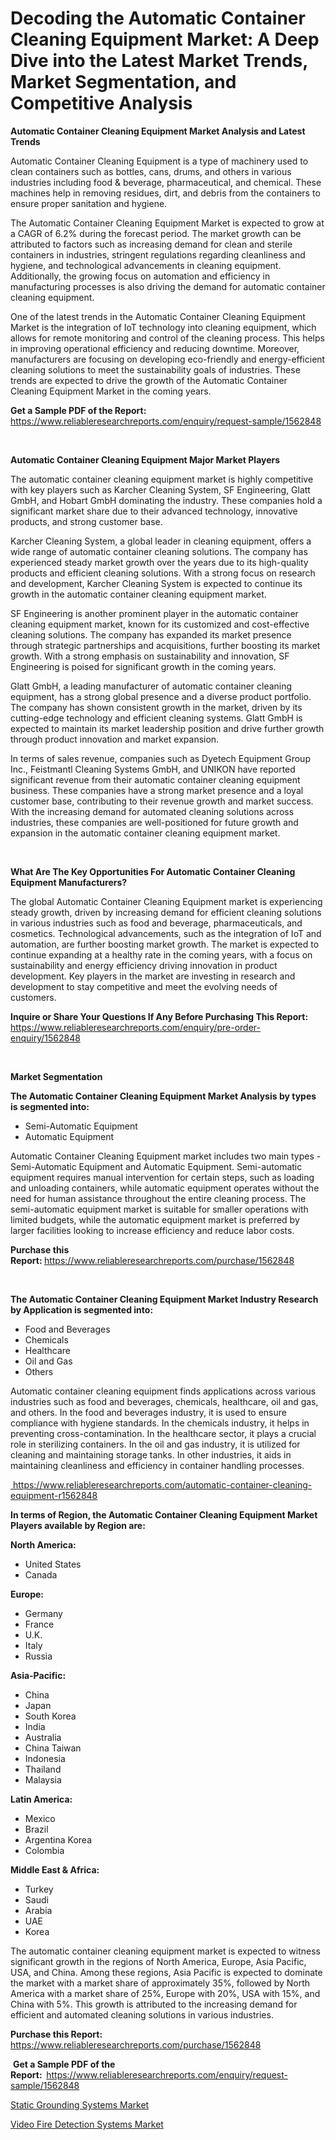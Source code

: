 <p><h1>Decoding the Automatic Container Cleaning Equipment Market: A Deep Dive into the Latest Market Trends, Market Segmentation, and Competitive Analysis</h1></p><p><strong>Automatic Container Cleaning Equipment Market Analysis and Latest Trends</strong></p>
<p><p>Automatic Container Cleaning Equipment is a type of machinery used to clean containers such as bottles, cans, drums, and others in various industries including food & beverage, pharmaceutical, and chemical. These machines help in removing residues, dirt, and debris from the containers to ensure proper sanitation and hygiene.</p><p>The Automatic Container Cleaning Equipment Market is expected to grow at a CAGR of 6.2% during the forecast period. The market growth can be attributed to factors such as increasing demand for clean and sterile containers in industries, stringent regulations regarding cleanliness and hygiene, and technological advancements in cleaning equipment. Additionally, the growing focus on automation and efficiency in manufacturing processes is also driving the demand for automatic container cleaning equipment.</p><p>One of the latest trends in the Automatic Container Cleaning Equipment Market is the integration of IoT technology into cleaning equipment, which allows for remote monitoring and control of the cleaning process. This helps in improving operational efficiency and reducing downtime. Moreover, manufacturers are focusing on developing eco-friendly and energy-efficient cleaning solutions to meet the sustainability goals of industries. These trends are expected to drive the growth of the Automatic Container Cleaning Equipment Market in the coming years.</p></p>
<p><strong>Get a Sample PDF of the Report:&nbsp;</strong> <a href="https://www.reliableresearchreports.com/enquiry/request-sample/1562848">https://www.reliableresearchreports.com/enquiry/request-sample/1562848</a></p>
<p>&nbsp;</p>
<p><strong>Automatic Container Cleaning Equipment Major Market Players</strong></p>
<p><p>The automatic container cleaning equipment market is highly competitive with key players such as Karcher Cleaning System, SF Engineering, Glatt GmbH, and Hobart GmbH dominating the industry. These companies hold a significant market share due to their advanced technology, innovative products, and strong customer base.</p><p>Karcher Cleaning System, a global leader in cleaning equipment, offers a wide range of automatic container cleaning solutions. The company has experienced steady market growth over the years due to its high-quality products and efficient cleaning solutions. With a strong focus on research and development, Karcher Cleaning System is expected to continue its growth in the automatic container cleaning equipment market.</p><p>SF Engineering is another prominent player in the automatic container cleaning equipment market, known for its customized and cost-effective cleaning solutions. The company has expanded its market presence through strategic partnerships and acquisitions, further boosting its market growth. With a strong emphasis on sustainability and innovation, SF Engineering is poised for significant growth in the coming years.</p><p>Glatt GmbH, a leading manufacturer of automatic container cleaning equipment, has a strong global presence and a diverse product portfolio. The company has shown consistent growth in the market, driven by its cutting-edge technology and efficient cleaning systems. Glatt GmbH is expected to maintain its market leadership position and drive further growth through product innovation and market expansion.</p><p>In terms of sales revenue, companies such as Dyetech Equipment Group Inc., Feistmantl Cleaning Systems GmbH, and UNIKON have reported significant revenue from their automatic container cleaning equipment business. These companies have a strong market presence and a loyal customer base, contributing to their revenue growth and market success. With the increasing demand for automated cleaning solutions across industries, these companies are well-positioned for future growth and expansion in the automatic container cleaning equipment market.</p></p>
<p>&nbsp;</p>
<p><strong>What Are The Key Opportunities For Automatic Container Cleaning Equipment Manufacturers?</strong></p>
<p><p>The global Automatic Container Cleaning Equipment market is experiencing steady growth, driven by increasing demand for efficient cleaning solutions in various industries such as food and beverage, pharmaceuticals, and cosmetics. Technological advancements, such as the integration of IoT and automation, are further boosting market growth. The market is expected to continue expanding at a healthy rate in the coming years, with a focus on sustainability and energy efficiency driving innovation in product development. Key players in the market are investing in research and development to stay competitive and meet the evolving needs of customers.</p></p>
<p><strong>Inquire or Share Your Questions If Any Before Purchasing This Report:</strong> <a href="https://www.reliableresearchreports.com/enquiry/pre-order-enquiry/1562848">https://www.reliableresearchreports.com/enquiry/pre-order-enquiry/1562848</a></p>
<p>&nbsp;</p>
<p><strong>Market Segmentation</strong></p>
<p><strong>The Automatic Container Cleaning Equipment Market Analysis by types is segmented into:</strong></p>
<p><ul><li>Semi-Automatic Equipment</li><li>Automatic Equipment</li></ul></p>
<p><p>Automatic Container Cleaning Equipment market includes two main types - Semi-Automatic Equipment and Automatic Equipment. Semi-automatic equipment requires manual intervention for certain steps, such as loading and unloading containers, while automatic equipment operates without the need for human assistance throughout the entire cleaning process. The semi-automatic equipment market is suitable for smaller operations with limited budgets, while the automatic equipment market is preferred by larger facilities looking to increase efficiency and reduce labor costs.</p></p>
<p><strong>Purchase this Report:&nbsp;</strong><a href="https://www.reliableresearchreports.com/purchase/1562848">https://www.reliableresearchreports.com/purchase/1562848</a></p>
<p>&nbsp;</p>
<p><strong>The Automatic Container Cleaning Equipment Market Industry Research by Application is segmented into:</strong></p>
<p><ul><li>Food and Beverages</li><li>Chemicals</li><li>Healthcare</li><li>Oil and Gas</li><li>Others</li></ul></p>
<p><p>Automatic container cleaning equipment finds applications across various industries such as food and beverages, chemicals, healthcare, oil and gas, and others. In the food and beverages industry, it is used to ensure compliance with hygiene standards. In the chemicals industry, it helps in preventing cross-contamination. In the healthcare sector, it plays a crucial role in sterilizing containers. In the oil and gas industry, it is utilized for cleaning and maintaining storage tanks. In other industries, it aids in maintaining cleanliness and efficiency in container handling processes.</p></p>
<p><a href="https://www.reliableresearchreports.com/automatic-container-cleaning-equipment-r1562848">&nbsp;https://www.reliableresearchreports.com/automatic-container-cleaning-equipment-r1562848</a></p>
<p><strong>In terms of Region, the Automatic Container Cleaning Equipment Market Players available by Region are:</strong></p>
<p>
    <p> <strong> North America: </strong>
        <ul>
            <li>United States</li>
            <li>Canada</li>
        </ul>
        </p> 
    <p> <strong> Europe: </strong>
        <ul>
            <li>Germany</li>
            <li>France</li>
            <li>U.K.</li>
            <li>Italy</li>
            <li>Russia</li>
        </ul>
        </p> 
    <p> <strong> Asia-Pacific: </strong>
        <ul>
            <li>China</li>
            <li>Japan</li>
            <li>South Korea</li>
            <li>India</li>
            <li>Australia</li>
            <li>China Taiwan</li>
            <li>Indonesia</li>
            <li>Thailand</li>
            <li>Malaysia</li>
        </ul>
        </p> 
    <p> <strong> Latin America: </strong>
        <ul>
            <li>Mexico</li>
            <li>Brazil</li>
            <li>Argentina Korea</li>
            <li>Colombia</li>
        </ul>
        </p> 
    <p> <strong> Middle East & Africa: </strong>
        <ul>
            <li>Turkey</li>
            <li>Saudi</li>
            <li>Arabia</li>
            <li>UAE</li>
            <li>Korea</li>
        </ul>
    </p>
    </p>
<p><p>The automatic container cleaning equipment market is expected to witness significant growth in the regions of North America, Europe, Asia Pacific, USA, and China. Among these regions, Asia Pacific is expected to dominate the market with a market share of approximately 35%, followed by North America with a market share of 25%, Europe with 20%, USA with 15%, and China with 5%. This growth is attributed to the increasing demand for efficient and automated cleaning solutions in various industries.</p></p>
<p><strong>Purchase this Report: </strong><a href="https://www.reliableresearchreports.com/purchase/1562848">https://www.reliableresearchreports.com/purchase/1562848</a></p>
<p>&nbsp;<strong>Get a Sample PDF of the Report:&nbsp;&nbsp;</strong><a href="https://www.reliableresearchreports.com/enquiry/request-sample/1562848">https://www.reliableresearchreports.com/enquiry/request-sample/1562848</a></p>
<p><strong></strong></p>
<p><p><a href="https://github.com/GroverBarry/Market-Research-Report-List-6/blob/main/static-grounding-systems-market.md">Static Grounding Systems Market</a></p><p><a href="https://github.com/lylyparadise/Market-Research-Report-List-4/blob/main/video-fire-detection-systems-market.md">Video Fire Detection Systems Market</a></p></p>